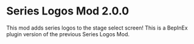 # Series Logos Mod 2.0.0

This mod adds series logos to the stage select screen!
This is a BepInEx plugin version of the previous Series Logos Mod.
